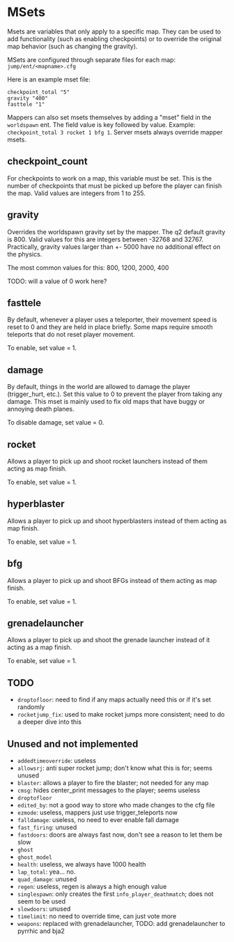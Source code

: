 # MSets
Msets are variables that only apply to a specific map.  They can be used to add functionality (such as enabling checkpoints) or to override the original map behavior (such as changing the gravity).

MSets are configured through separate files for each map: `jump/ent/<mapname>.cfg`

Here is an example mset file:
```
checkpoint_total "5"
gravity "400"
fasttele "1"
```

Mappers can also set msets themselves by adding a "mset" field in the `worldspawn` ent.  The field value is key followed by value.  Example: `checkpoint_total 3 rocket 1 bfg 1`.  Server msets always override mapper msets.

## checkpoint_count
For checkpoints to work on a map, this variable must be set.  This is the number of checkpoints that must be picked up before the player can finish the map.  Valid values are integers from 1 to 255.

## gravity
Overrides the worldspawn gravity set by the mapper.  The q2 default gravity is 800.  Valid values for this are integers between -32768 and 32767.  Practically, gravity values larger than +- 5000 have no additional effect on the physics.

The most common values for this: 800, 1200, 2000, 400

TODO: will a value of 0 work here?

## fasttele
By default, whenever a player uses a teleporter, their movement speed is reset to 0 and they are held in place briefly.  Some maps require smooth teleports that do not reset player movement.

To enable, set value = 1.

## damage
By default, things in the world are allowed to damage the player (trigger_hurt, etc.).  Set this value to 0 to prevent the player from taking any damage.  This mset is mainly used to fix old maps that have buggy or annoying death planes.

To disable damage, set value = 0.

## rocket
Allows a player to pick up and shoot rocket launchers instead of them acting as map finish.

To enable, set value = 1.

## hyperblaster
Allows a player to pick up and shoot hyperblasters instead of them acting as map finish.

To enable, set value = 1.

## bfg
Allows a player to pick up and shoot BFGs instead of them acting as map finish.

To enable, set value = 1.

## grenadelauncher
Allows a player to pick up and shoot the grenade launcher instead of it acting as a map finish.

To enable, set value = 1.

## TODO
- `droptofloor`: need to find if any maps actually need this or if it's set randomly
- `rocketjump_fix`: used to make rocket jumps more consistent; need to do a deeper dive into this

## Unused and not implemented
- `addedtimeoverride`: useless
- `allowsrj`: anti super rocket jump; don't know what this is for; seems unused
- `blaster`: allows a player to fire the blaster; not needed for any map
- `cmsg`: hides center_print messages to the player; seems useless
- `droptofloor`
- `edited_by`: not a good way to store who made changes to the cfg file
- `ezmode`: useless, mappers just use trigger_teleports now
- `falldamage`: useless, no need to ever enable fall damage
- `fast_firing`: unused
- `fastdoors`: doors are always fast now, don't see a reason to let them be slow
- `ghost`
- `ghost_model`
- `health`: useless, we always have 1000 health
- `lap_total`: yea... no.
- `quad_damage`: unused
- `regen`: useless, regen is always a high enough value
- `singlespawn`: only creates the first `info_player_deathmatch`; does not seem to be used
- `slowdoors`: unused
- `timelimit`: no need to override time, can just vote more
- `weapons`: replaced with grenadelauncher, TODO: add grenadelauncher to pyrrhic and bja2
